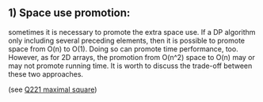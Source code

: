 ## 1) Space use promotion: 

sometimes it is necessary to promote the extra space use. If a DP algorithm only including several preceding elements, then it is possible to promote space from O(n) to O(1). Doing so can promote time performance, too. However, as for 2D arrays, the promotion from O(n^2) space to O(n) may or may not promote running time. It is worth to discuss the trade-off between these two approaches. 

(see [Q221 maximal square](Q221MaximalSquare.java))
